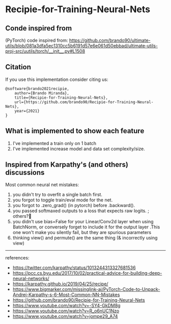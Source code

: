 # Recipie-for-Training-Neural-Nets

## Conde inspired from

(PyTorch) code inspired from: https://github.com/brando90/ultimate-utils/blob/081a3dfa5ec1310cc5b6191d57e6e061d50ebbad/ultimate-utils-proj-src/uutils/torch/__init__.py#L1508

## Citation

If you use this implementation consider citing us:

```
@software{brando2021recipie,
    author={Brando Miranda},
    title={Recipie-for-Training-Neural-Nets},
    url={https://github.com/brando90/Recipie-for-Training-Neural-Nets},
    year={2021}
}
```

## What is implemented to show each feature

1. I've implemented a train only on 1 batch
2. I've implemented increase model and data set complexity/size.


## Inspired from Karpathy's (and others) discussions

Most common neural net mistakes: 
1) you didn't try to overfit a single batch first. 
2) you forgot to toggle train/eval mode for the net. 
3) you forgot to .zero_grad() (in pytorch) before .backward(). 
4) you passed softmaxed outputs to a loss that expects raw logits. ; others?🙂
5) you didn't use bias=False for your Linear/Conv2d layer when using BatchNorm, or conversely forget to include it for the output layer .This one won't make you silently fail, but they are spurious parameters
6) thinking view() and permute() are the same thing (& incorrectly using view)


---

references:
- https://twitter.com/karpathy/status/1013244313327681536
- https://pcc.cs.byu.edu/2017/10/02/practical-advice-for-building-deep-neural-networks/ 
- https://karpathy.github.io/2019/04/25/recipe/ 
- https://www.bigmarker.com/missinglink-ai/PyTorch-Code-to-Unpack-Andrej-Karpathy-s-6-Most-Common-NN-Mistakes 
- https://github.com/brando90/Recipie-for-Training-Neural-Nets
- https://www.youtube.com/watch?v=-SY4-GkDM8g
- https://www.youtube.com/watch?v=R_o6nUC1Nzo
- https://www.youtube.com/watch?v=jompe29_A74

